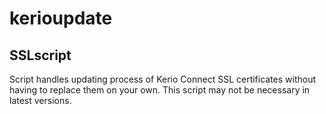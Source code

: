 # kerioupdate

## SSLscript

Script handles updating process of Kerio Connect SSL certificates without having to replace them on your own. This script may not be necessary in latest versions.
